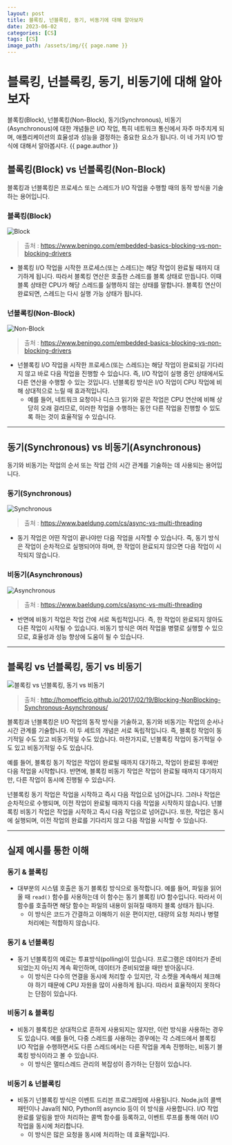```yaml
---
layout: post
title: 블록킹, 넌블록킹, 동기, 비동기에 대해 알아보자
date: 2023-06-02
categories: [CS]
tags: [CS]
image_path: /assets/img/{{ page.name }}
---
```




# 블록킹, 넌블록킹, 동기, 비동기에 대해 알아보자

블록킹(Block), 넌블록킹(Non-Block), 동기(Synchronous), 비동기(Asynchronous)에 대한 개념들은 I/O 작업, 특히 네트워크 통신에서 자주 마주치게 되며, 애플리케이션의 효율성과 성능을 결정하는 중요한 요소가 됩니다. 이 네 가지 I/O 방식에 대해서 알아봅시다. {{ page.author }}

## 블록킹(Block) vs 넌블록킹(Non-Block)

블록킹과 넌블록킹은 프로세스 또는 스레드가 I/O 작업을 수행할 때의 동작 방식을 기술하는 용어입니다.

### 블록킹(Block)

![Block](/assets/img/2023-06-02-14-39-06.png)
> 출처 : <https://www.beningo.com/embedded-basics-blocking-vs-non-blocking-drivers>

- 블록킹 I/O 작업을 시작한 프로세스(또는 스레드)는 해당 작업이 완료될 때까지 대기하게 됩니다. 따라서 블록킹 연산은 호출한 스레드를 블록 상태로 만듭니다. 이때 블록 상태란 CPU가 해당 스레드를 실행하지 않는 상태를 말합니다. 블록킹 연산이 완료되면, 스레드는 다시 실행 가능 상태가 됩니다.

### 넌블록킹(Non-Block)

![Non-Block](/assets/img/2023-06-02-14-39-15.png)
> 출처 : <https://www.beningo.com/embedded-basics-blocking-vs-non-blocking-drivers>

- 넌블록킹 I/O 작업을 시작한 프로세스(또는 스레드)는 해당 작업이 완료되길 기다리지 않고 바로 다음 작업을 진행할 수 있습니다. 즉, I/O 작업이 실행 중인 상태에서도 다른 연산을 수행할 수 있는 것입니다. 넌블록킹 방식은 I/O 작업이 CPU 작업에 비해 상대적으로 느릴 때 효과적입니다.
  - 예를 들어, 네트워크 요청이나 디스크 읽기와 같은 작업은 CPU 연산에 비해 상당히 오래 걸리므로, 이러한 작업을 수행하는 동안 다른 작업을 진행할 수 있도록 하는 것이 효율적일 수 있습니다.

---

## 동기(Synchronous) vs 비동기(Asynchronous)

동기와 비동기는 작업의 순서 또는 작업 간의 시간 관계를 기술하는 데 사용되는 용어입니다.

### 동기(Synchronous)

![Synchronous](/assets/img/2023-06-02-14-51-32.png)
> 출처 : <https://www.baeldung.com/cs/async-vs-multi-threading>

- 동기 작업은 어떤 작업이 끝나야만 다음 작업을 시작할 수 있습니다. 즉, 동기 방식은 작업이 순차적으로 실행되어야 하며, 한 작업이 완료되지 않으면 다음 작업이 시작되지 않습니다.

### 비동기(Asynchronous)

![Asynchronous](/assets/img/2023-06-02-14-51-52.png)
> 출처 : <https://www.baeldung.com/cs/async-vs-multi-threading>

- 반면에 비동기 작업은 작업 간에 서로 독립적입니다. 즉, 한 작업이 완료되지 않아도 다른 작업이 시작될 수 있습니다. 비동기 방식은 여러 작업을 병렬로 실행할 수 있으므로, 효율성과 성능 향상에 도움이 될 수 있습니다.

---

## 블록킹 vs 넌블록킹, 동기 vs 비동기

![블록킹 vs 넌블록킹, 동기 vs 비동기](/assets/img/2023-06-02-14-26-22.png)
> 출처 : <http://homoefficio.github.io/2017/02/19/Blocking-NonBlocking-Synchronous-Asynchronous/>

블록킹과 넌블록킹은 I/O 작업의 동작 방식을 기술하고, 동기와 비동기는 작업의 순서나 시간 관계를 기술합니다. 이 두 세트의 개념은 서로 독립적입니다. 즉, 블록킹 작업이 동기적일 수도 있고 비동기적일 수도 있습니다. 마찬가지로, 넌블록킹 작업이 동기적일 수도 있고 비동기적일 수도 있습니다.

예를 들어, 블록킹 동기 작업은 작업이 완료될 때까지 대기하고, 작업이 완료된 후에만 다음 작업을 시작합니다. 반면에, 블록킹 비동기 작업은 작업이 완료될 때까지 대기하지만, 다른 작업이 동시에 진행될 수 있습니다.

넌블록킹 동기 작업은 작업을 시작하고 즉시 다음 작업으로 넘어갑니다. 그러나 작업은 순차적으로 수행되며, 이전 작업이 완료될 때까지 다음 작업을 시작하지 않습니다. 넌블록킹 비동기 작업은 작업을 시작하고 즉시 다음 작업으로 넘어갑니다. 또한, 작업은 동시에 실행되며, 이전 작업의 완료를 기다리지 않고 다음 작업을 시작할 수 있습니다.

---

## 실제 예시를 통한 이해

### 동기 & 블록킹

- 대부분의 시스템 호출은 동기 블록킹 방식으로 동작합니다. 예를 들어, 파일을 읽어올 때 `read()` 함수를 사용하는데 이 함수는 동기 블록킹 I/O 함수입니다. 따라서 이 함수를 호출하면 해당 함수는 파일의 내용이 읽혀질 때까지 블록 상태가 됩니다.
  - 이 방식은 코드가 간결하고 이해하기 쉬운 편이지만, 대량의 요청 처리나 병렬 처리에는 적합하지 않습니다.

### 동기 & 넌블록킹

- 동기 넌블록킹의 예로는 투표방식(polling)이 있습니다. 프로그램은 데이터가 준비되었는지 아닌지 계속 확인하며, 데이터가 준비되었을 때만 받아옵니다.
  - 이 방식은 다수의 연결을 동시에 처리할 수 있지만, 각 소켓을 계속해서 체크해야 하기 때문에 CPU 자원을 많이 사용하게 됩니다. 따라서 효율적이지 못하다는 단점이 있습니다.

### 비동기 & 블록킹

- 비동기 블록킹은 상대적으로 흔하게 사용되지는 않지만, 이런 방식을 사용하는 경우도 있습니다. 예를 들어, 다중 스레드를 사용하는 경우에는 각 스레드에서 블록킹 I/O 작업을 수행하면서도 다른 스레드에서는 다른 작업을 계속 진행하는, 비동기 블록킹 방식이라고 볼 수 있습니다.
  - 이 방식은 멀티스레드 관리의 복잡성이 증가하는 단점이 있습니다.

### 비동기 & 넌블록킹

- 비동기 넌블록킹 방식은 이벤트 드리븐 프로그래밍에 사용됩니다. Node.js의 콜백 패턴이나 Java의 NIO, Python의 asyncio 등이 이 방식을 사용합니다. I/O 작업 완료를 알림을 받아 처리하는 콜백 함수를 등록하고, 이벤트 루프를 통해 여러 I/O 작업을 동시에 처리합니다.
  - 이 방식은 많은 요청을 동시에 처리하는 데 효율적입니다.
